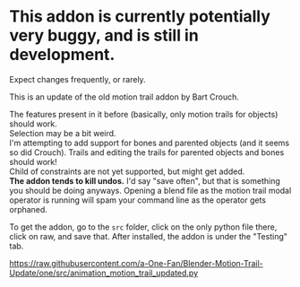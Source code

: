 # This addon is currently potentially very buggy, and is still in development.
 Expect changes frequently, or rarely.
 
 This is an update of the old motion trail addon by Bart Crouch.
 
 The features present in it before (basically, only motion trails for objects) should work.<br>
 Selection may be a bit weird.<br>
 I'm attempting to add support for bones and parented objects (and it seems so did Crouch). 
 Trails and editing the trails for parented objects and bones should work!<br>
 Child of constraints are not yet supported, but might get added.<br>
 **The addon tends to kill undos.** I'd say "save often", but that is something you should be doing anyways.
 Opening a blend file as the motion trail modal operator is running will spam your command line as the operator gets orphaned.
 
 To get the addon, go to the `src` folder, click on the only python file there, click on raw, and save that.
 After installed, the addon is under the "Testing" tab.
 
 https://raw.githubusercontent.com/a-One-Fan/Blender-Motion-Trail-Update/one/src/animation_motion_trail_updated.py